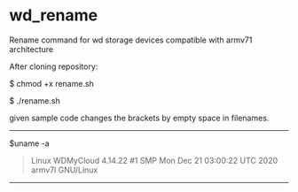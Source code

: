 # wd_rename
Rename command for wd storage devices compatible with armv71 architecture

After cloning repository:

$ chmod +x rename.sh

$ ./rename.sh

given sample code changes the brackets by empty space in filenames.

------------------------------------------------------------------------------
$uname -a
> Linux WDMyCloud 4.14.22 #1 SMP Mon Dec 21 03:00:22 UTC 2020 armv7l GNU/Linux
------------------------------------------------------------------------------


